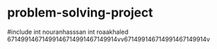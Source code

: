 # problem-solving-project
#include<iostream>
int nouranhasssan
int roaakhaled
67149914671499146714991467149914vv671499146714991467149914v

